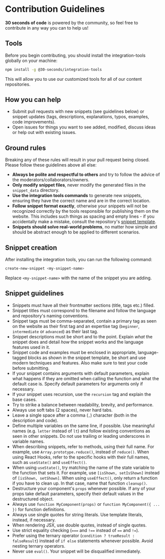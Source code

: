 # Contribution Guidelines

**30 seconds of code** is powered by the community, so feel free to contribute in any way you can to help us!

## Tools

Before you begin contributing, you should install the integration-tools globally on your machine:

```sh
npm install -g @30-seconds/integration-tools
```

This will allow you to use our customized tools for all of our content repositories.

## How you can help

- Submit pull requests with new snippets (see guidelines below) or snippet updates (tags, descriptions, explanations, typos, examples, code improvements).
- Open issues for things you want to see added, modified, discuss ideas or help out with existing issues. 

## Ground rules

Breaking any of these rules will result in your pull request being closed. Please follow these guidelines above all else:

- **Always be polite and respectful to others** and try to follow the advice of the moderators/collaborators/owners.
- **Only modify snippet files**, never modify the generated files in the `snippet_data` directory.
- **Use the integration tools commands** to generate new snippets, ensuring they have the correct name and are in the correct location.
- **Follow snippet format exactly**, otherwise your snippets will not be recognized correctly by the tools responsible for publishing them on the website. This includes such things as spacing and empty lines - if you accidentally make a mistake, consult the repository's [snippet template](snippet-template.md).
- **Snippets should solve real-world problems**, no matter how simple and should be abstract enough to be applied to different scenarios.

## Snippet creation

After installing the integration tools, you can run the following command:

```sh
create-new-snippet <my-snippet-name>
```

Replace `<my-snippet-name>` with the name of the snippet you are adding. 

## Snippet guidelines

- Snippets must have all their frontmatter sections (title, tags etc.) filled.
- Snippet titles must correspond to the filename and follow the language and repository's naming conventions.
- Snippet tags must be comma-separated, contain a primary tag as seen on the website as their first tag and an expertise tag (`beginner`, `intermediate` or `advanced`) as their last tag.
- Snippet descriptions must be short and to the point. Explain *what* the snippet does and detail *how* the snippet works and the language features used in it.
- Snippet code and examples must be enclosed in appropriate, language-tagged blocks as shown in the snippet template, be short and use modern techniques and features. Also make sure to test your code before submitting.
- If your snippet contains arguments with default parameters, explain what happens if they are omitted when calling the function and what the default case is. Specify default parameters for arguments only if necessary.
- If your snippet uses recursion, use the `recursion` tag and explain the base cases.
- Try to strike a balance between readability, brevity, and performance.
- Always use soft tabs (2 spaces), never hard tabs.
- Leave a single space after a comma (`,`) character (both in the description and code).
- Define multiple variables on the same line, if possible. Use meaningful names (e.g. `letter` instead of `lt`) and follow existing conventions as seen in other snippets. Do not use trailing or leading underscores in variable names.
- When describing snippets, refer to methods, using their full name. For example, use `Array.prototype.reduce()`, instead of `reduce()`. When using React Hooks, refer to the specific hooks with their full names, such as `useState()` and `useEffect()`.
- When using `useState()`, try matching the name of the state variable to the function that sets it. For example, use `[isShown, setIsShown]` instead of `[isShown, setShown]`. When using `useEffect()`, only return a function if you have to clean up. In that case, name that function `cleanup()`.
- Destructure your component's `props` whenever possible. If any of your props take default parameters, specify their default values in the destructured object.
- Always use `function MyComponent(props)` or `function MyComponent({ ... })` for function definitions.
- Always use single quotes for string literals. Use template literals, instead, if necessary.
- When rendering JSX, use double quotes, instead of single quotes.
- Use strict equality checking (`===` and `!==` instead of `==` and `!=`).
- Prefer using the ternary operator (`condition ? trueResult : falseResult`) instead of `if else` statements whenever possible. Avoid nesting ternary operators.
- Never use `eval()`. Your snippet will be disqualified immediately.
